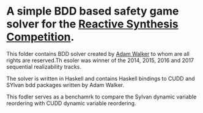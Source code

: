 # A simple BDD based safety game solver for the [Reactive Synthesis Competition](http://www.syntcomp.org/).

This folder contains BDD solver created by [Adam Walker](https://github.com/adamwalker) to whom are all rights are reserved.Th esoler was winner of the 2014, 2015, 2016 and 2017 sequential realizability tracks.

The solver is written in Haskell and contains Haskell bindings to CUDD and SYlvan bdd packages written by Adam Walker.

This fodler serves as a benchamrk to compare the Sylvan dynamic variable reordering with CUDD dynamic variable reordering.
